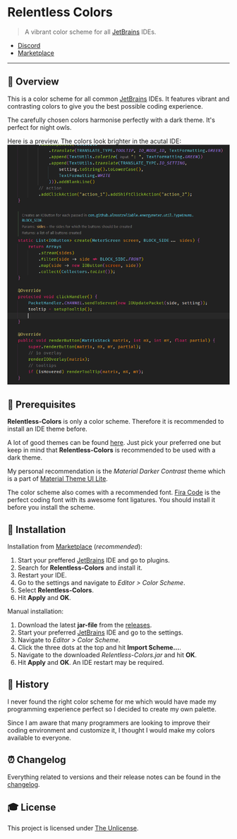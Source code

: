 # **Relentless Colors**

> A vibrant color scheme for all [JetBrains] IDEs.

- [Discord]
- [Marketplace]

---

## **📑 Overview**

This is a color scheme for all common [JetBrains] IDEs. It features vibrant and contrasting colors to give you the best possible coding experience.

The carefully chosen colors harmonise perfectly with a dark theme. It's perfect for night owls.

Here is a preview. The colors look brighter in the acutal IDE:
![preview](images/preview.png)


## **🔨 Prerequisites**

**Relentless-Colors** is only a color scheme. Therefore it is recommended to install an IDE theme before.

A lot of good themes can be found [here][color themes]. Just pick your preferred one but keep in mind that **Relentless-Colors** is recommended to be used with a dark theme.

My personal recommendation is the *Material Darker Contrast* theme which is a part of [Material Theme UI Lite][material theme].

The color scheme also comes with a recommended font. [Fira Code] is the perfect coding font with its awesome font ligatures. You should install it before you install the scheme.


## **🔧 Installation**

Installation from [Marketplace] (*recommended*):

1. Start your preffered [JetBrains] IDE and go to plugins.
2. Search for **Relentless-Colors** and install it.
3. Restart your IDE.
4. Go to the settings and navigate to *Editor > Color Scheme*.
5. Select **Relentless-Colors**.
6. Hit **Apply** and **OK**.

Manual installation:

1. Download the latest **jar-file** from the [releases].
2. Start your preferred [JetBrains] IDE and go to the settings.
3. Navigate to *Editor > Color Scheme*.
4. Click the three dots at the top and hit **Import Scheme...**.
5. Navigate to the downloaded *Relentless-Colors.jar* and hit **OK**.
6. Hit **Apply** and **OK**. An IDE restart may be required.


## **📕 History**
I never found the right color scheme for me which would have made my programming experience perfect so I decided to create my own palette.

Since I am aware that many programmers are looking to improve their coding environment and customize it, I thought I would make my colors available to everyone.


## **⏰ Changelog**
Everything related to versions and their release notes can be found in the [changelog].


## **🎓 License**
This project is licensed under [The Unlicense].


<!-- Links -->
[JetBrains]: https://www.jetbrains.com/
[Discord]: https://discordapp.com/invite/Q3qxws6
[Marketplace]: https://plugins.jetbrains.com/plugin/14347-relentless-colors-color-scheme
[color themes]: https://plugins.jetbrains.com/search?tags=Theme
[material theme]: https://plugins.jetbrains.com/plugin/12124-material-theme-ui-lite
[Fira Code]: https://github.com/tonsky/FiraCode
[releases]: https://github.com/DAmNRelentless/idea-relentless-colors/releases
[changelog]: CHANGELOG.md
[The Unlicense]: LICENSE
